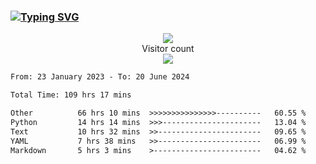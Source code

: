 ### <a href="https://git.io/typing-svg"><img src="https://readme-typing-svg.herokuapp.com?font=Fira+Code&pause=1000&width=435&lines=+Hi+%F0%9F%91%8B+There+is+Chenghow" alt="Typing SVG" /></a>
<p align="center"> 
  <img src="https://github-readme-stats.vercel.app/api?username=chenghow&show_icons=true"><br>
  Visitor count<br>
  <img src="https://profile-counter.glitch.me/chenghow/count.svg">
</p>

<!--START_SECTION:waka-->

```txt
From: 23 January 2023 - To: 20 June 2024

Total Time: 109 hrs 17 mins

Other          66 hrs 10 mins  >>>>>>>>>>>>>>>----------   60.55 %
Python         14 hrs 14 mins  >>>----------------------   13.04 %
Text           10 hrs 32 mins  >>-----------------------   09.65 %
YAML           7 hrs 38 mins   >>-----------------------   06.99 %
Markdown       5 hrs 3 mins    >------------------------   04.62 %
```

<!--END_SECTION:waka-->

